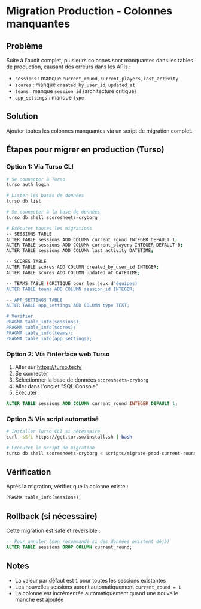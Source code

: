 # Migration Production - Colonnes manquantes

## Problème
Suite à l'audit complet, plusieurs colonnes sont manquantes dans les tables de production, causant des erreurs dans les APIs :
- `sessions` : manque `current_round`, `current_players`, `last_activity`  
- `scores` : manque `created_by_user_id`, `updated_at`
- `teams` : manque `session_id` (architecture critique)
- `app_settings` : manque `type`

## Solution
Ajouter toutes les colonnes manquantes via un script de migration complet.

## Étapes pour migrer en production (Turso)

### Option 1: Via Turso CLI
```bash
# Se connecter à Turso
turso auth login

# Lister les bases de données
turso db list

# Se connecter à la base de données
turso db shell scoresheets-cryborg

# Exécuter toutes les migrations
-- SESSIONS TABLE
ALTER TABLE sessions ADD COLUMN current_round INTEGER DEFAULT 1;
ALTER TABLE sessions ADD COLUMN current_players INTEGER DEFAULT 0;
ALTER TABLE sessions ADD COLUMN last_activity DATETIME;

-- SCORES TABLE  
ALTER TABLE scores ADD COLUMN created_by_user_id INTEGER;
ALTER TABLE scores ADD COLUMN updated_at DATETIME;

-- TEAMS TABLE (CRITIQUE pour les jeux d'équipes)
ALTER TABLE teams ADD COLUMN session_id INTEGER;

-- APP_SETTINGS TABLE
ALTER TABLE app_settings ADD COLUMN type TEXT;

# Vérifier
PRAGMA table_info(sessions);
PRAGMA table_info(scores);
PRAGMA table_info(teams);
PRAGMA table_info(app_settings);
```

### Option 2: Via l'interface web Turso
1. Aller sur https://turso.tech/
2. Se connecter
3. Sélectionner la base de données `scoresheets-cryborg`
4. Aller dans l'onglet "SQL Console"
5. Exécuter :
```sql
ALTER TABLE sessions ADD COLUMN current_round INTEGER DEFAULT 1;
```

### Option 3: Via script automatisé
```bash
# Installer Turso CLI si nécessaire
curl -sSfL https://get.tur.so/install.sh | bash

# Exécuter le script de migration
turso db shell scoresheets-cryborg < scripts/migrate-prod-current-round.sql
```

## Vérification
Après la migration, vérifier que la colonne existe :
```sql
PRAGMA table_info(sessions);
```

## Rollback (si nécessaire)
Cette migration est safe et réversible :
```sql
-- Pour annuler (non recommandé si des données existent déjà)
ALTER TABLE sessions DROP COLUMN current_round;
```

## Notes
- La valeur par défaut est `1` pour toutes les sessions existantes
- Les nouvelles sessions auront automatiquement `current_round = 1`
- La colonne est incrémentée automatiquement quand une nouvelle manche est ajoutée